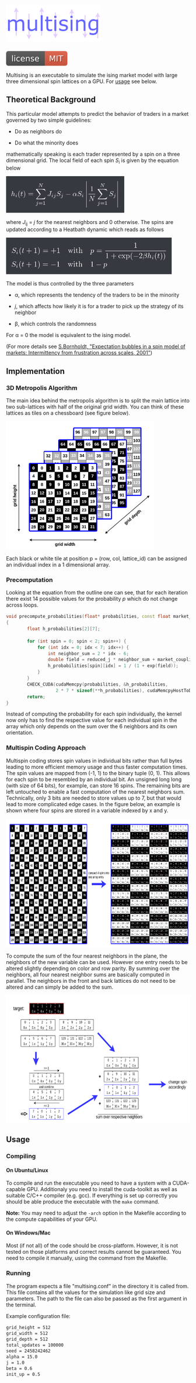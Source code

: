 # <img src="images/logo.png" height="100" alt="logo">

<img src="images/license.svg" alt="MIT License">

Multising is an executable to simulate the ising market model with large three
dimensional spin lattices on a GPU. For [usage](#usage) see below.

## Theoretical Background

This particular model attempts to predict the behavior of traders in a market
governed by two simple guidelines:

- Do as neighbors do

- Do what the minority does

mathematically speaking is each trader represented by a spin on a three dimensional
grid. The local field of each spin *S*<sub>i</sub> is given by the equation below

<img src="images/local_field.png" alt="field equation" height="100">

where *J*<sub>ij</sub> = *j* for the nearest neighbors and 0 otherwise. The spins
are updated according to a Heatbath dynamic which reads as follows

<img src="images/spin_updates.png" alt="Heatbath equation" height="100">


The model is thus controlled by the three parameters

- &alpha;, which represents the tendency of the traders to be in the minority

- *j*, which affects how likely it is for a trader to pick up the strategy of its neighbor

- &beta;, which controls the randomness

For &alpha; = 0 the model is equivalent to the ising model.

(For more details see <a href="https://arxiv.org/pdf/cond-mat/0105224.pdf">
S.Bornholdt, "Expectation bubbles in a spin model of markets: Intermittency from
frustration across scales, 2001"</a>)

## Implementation

### 3D Metropolis Algorithm

The main idea behind the metropolis algorithm is to split the main lattice into
two sub-lattices with half of the original grid width. You can think of these lattices
as tiles on a chessboard (see figure below).

<img src="images/metropolis3d.png" alt="3d metropolis algorithm" height="350">

Each black or white tile at position p = (row, col, lattice_id) can be assigned
an individual index in a 1 dimensional array.


### Precomputation

Looking at the equation from the outline one can see, that for each iteration
there exist 14 possible values for the probability *p* which do not change across
loops.

```c++
void precompute_probabilities(float* probabilities, const float market_coupling, const float reduced_j)
{
		float h_probabilities[2][7];

		for (int spin = 0; spin < 2; spin++) {
			for (int idx = 0; idx < 7; idx++) {
				int neighbor_sum = 2 * idx - 6;
				double field = reduced_j * neighbor_sum + market_coupling * ((spin) ? 1 : -1);
				h_probabilities[spin][idx] = 1 / (1 + exp(field));
			}
		}
		CHECK_CUDA(cudaMemcpy(probabilities, &h_probabilities,
                   2 * 7 * sizeof(**h_probabilities), cudaMemcpyHostToDevice));
		return;
}
```

Instead of computing the probability for each spin individually, the kernel now only
has to find the respective value for each individual spin in the array which only
depends on the sum over the 6 neighbors and its own orientation.

### Multispin Coding Approach

Multispin coding stores spin values in individual bits rather than full bytes
leading to more efficient memory usage and thus faster computation times.
The spin values are mapped from (-1, 1) to the binary tuple (0, 1). This
allows for each spin to be resembled by an individual bit. An unsigned long
long (with size of 64 bits), for example, can store 16 spins. The remaining
bits are left untouched to enable a fast computation of the nearest neighbors
sum. Technically, only 3 bits are needed to store values up to 7, but that would
lead to more complicated edge cases. In the figure below, an example is shown
where four spins are stored in a variable indexed by x and y.

<img src="images/lattice_decomposition.png" alt="3d metropolis algorithm" height="350">

To compute the sum of the four nearest neighbors in the plane, the neighbors of
the new variable can be used. However one entry needs to be altered slightly
depending on color and row parity. By summing over the neighbors, all four nearest
neighbor sums are basically computed in parallel. The neighbors in the front and
back lattices do not need to be altered and can simply be added to the sum.

<img src="images/spin_flipping.png" alt="3d metropolis algorithm" height="350">

## Usage

### Compiling

#### On Ubuntu/Linux

To compile and run the executable you need to have a system with a CUDA-capable
GPU. Additionaly you need to install the cuda-toolkit as well as suitable
C/C++ compiler (e.g. gcc). If everything is set up correctly you should be able
produce the executable with the `make` command.

**Note:** You may need to adjust the `-arch` option in the Makefile according
to the compute capabilities of your GPU.

#### On Windows/Mac

Most (if not all) of the code should be cross-platform. However, it is not tested
on those platforms and correct results cannot be guaranteed. You need to compile
it manually, using the command from the Makefile.

### Running

The program expects a file "multising.conf" in the directory it is called from.
This file contains all the values for the simulation like grid size and parameters.
The path to the file can also be passed as the first argument in the terminal.

Example configuration file:

```
grid_height = 512
grid_width = 512
grid_depth = 512
total_updates = 100000
seed = 2458242462
alpha = 15.0
j = 1.0
beta = 0.6
init_up = 0.5
```
